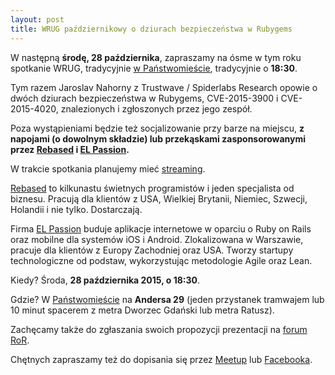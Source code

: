 ```yaml
---
layout: post
title: WRUG październikowy o dziurach bezpieczeństwa w Rubygems
---
```


W następną **środę, 28 października**, zapraszamy na ósme w tym roku
spotkanie WRUG, tradycyjnie [w Państwomieście](http://panstwomiasto.pl),
tradycyjnie o **18:30**.

Tym razem Jaroslav Nahorny z Trustwave / Spiderlabs Research opowie
o dwóch dziurach bezpieczeństwa w Rubygems, CVE-2015-3900 i CVE-2015-4020,
znalezionych i zgłoszonych przez jego zespół.

Poza wystąpieniami będzie też socjalizowanie przy barze na miejscu, **z
napojami (o dowolnym składzie) lub przekąskami zasponsorowanymi przez
[Rebased](http://rebased.pl) i [EL Passion](http://www.elpassion.com).**

W trakcie spotkania planujemy mieć
[streaming](http://whitestream.pl/wrug/).

[Rebased](http://rebased.pl) to kilkunastu świetnych programistów
i jeden specjalista od biznesu. Pracują dla klientów z USA, Wielkiej
Brytanii, Niemiec, Szwecji, Holandii i nie tylko. Dostarczają.

Firma [EL Passion](http://www.elpassion.com) buduje aplikacje
internetowe w oparciu o Ruby on Rails oraz mobilne dla systemów
iOS i Android. Zlokalizowana w Warszawie, pracuje dla klientów
z Europy Zachodniej oraz USA. Tworzy startupy technologiczne od
podstaw, wykorzystując metodologie Agile oraz Lean.

Kiedy? Środa, **28 października 2015, o 18:30**.

Gdzie? W [Państwomieście](http://panstwomiasto.pl) na
**Andersa 29** (jeden przystanek tramwajem lub 10 minut
spacerem z metra Dworzec Gdański lub metra Ratusz).

Zachęcamy także do zgłaszania swoich propozycji prezentacji na
[forum RoR](http://forum.rubyonrails.pl/t/wrug-pazdziernikowy-28-10-2015/10776).

Chętnych zapraszamy też do dopisania się przez
[Meetup](http://www.meetup.com/Warsaw-Ruby-Users-Group-WRUG/events/226167517/)
lub [Facebooka](https://www.facebook.com/events/1642101426071890/).
